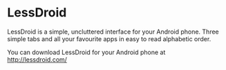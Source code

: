 # LessDroid
LessDroid is a simple, uncluttered interface for your Android phone. 
Three simple tabs and all your favourite apps in easy to read alphabetic order.

You can download LessDroid for your Android phone at http://lessdroid.com/
